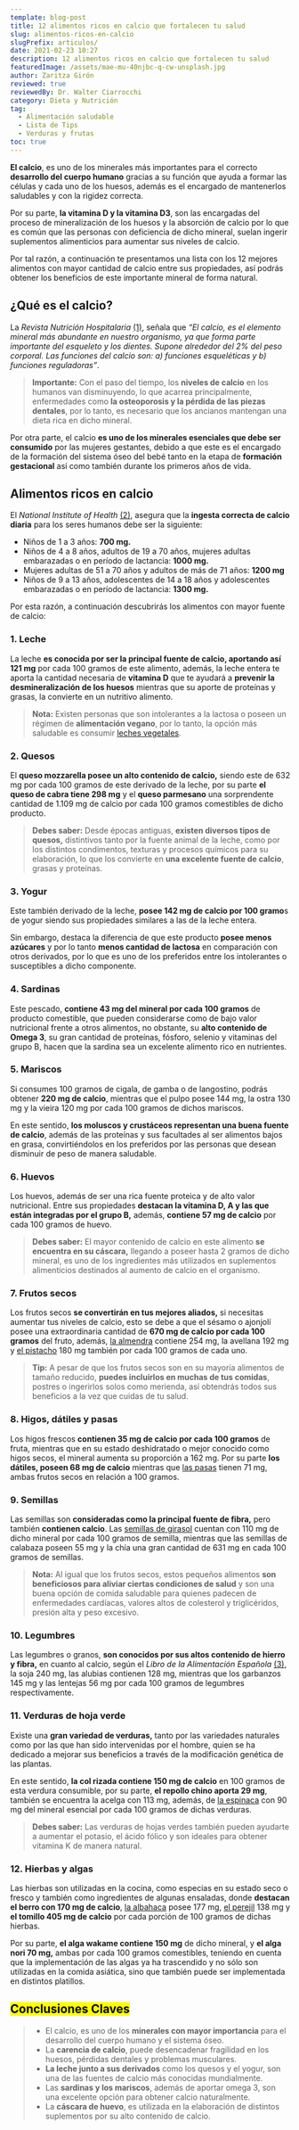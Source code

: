 ```yaml
---
template: blog-post
title: 12 alimentos ricos en calcio que fortalecen tu salud
slug: alimentos-ricos-en-calcio
slugPrefix: articulos/
date: 2021-02-23 10:27
description: 12 alimentos ricos en calcio que fortalecen tu salud
featuredImage: /assets/mae-mu-40njbc-q-cw-unsplash.jpg
author: Zaritza Girón
reviewed: true
reviewedBy: Dr. Walter Ciarrocchi
category: Dieta y Nutrición
tag:
  - Alimentación saludable
  - Lista de Tips
  - Verduras y frutas
toc: true
---
```

<!--StartFragment-->

**El calcio**, es uno de los minerales más importantes para el correcto **desarrollo del cuerpo humano** gracias a su función que ayuda a formar las células y cada uno de los huesos, además es el encargado de mantenerlos saludables y con la rigidez correcta.

Por su parte, **la vitamina D y la vitamina D3**, son las encargadas del proceso de mineralización de los huesos y la absorción de calcio por lo que es común que las personas con deficiencia de dicho mineral, suelan ingerir suplementos alimenticios para aumentar sus niveles de calcio.

Por tal razón, a continuación te presentamos una lista con los 12 mejores alimentos con mayor cantidad de calcio entre sus propiedades, así podrás obtener los beneficios de este importante mineral de forma natural.

## ¿Qué es el calcio?

La *Revista Nutrición Hospitalaria* [(1)](http://scielo.isciii.es/scielo.php?script=sci_arttext&pid=S0212-16112016001000007), señala que *“El calcio, es el elemento mineral más abundante en nuestro organismo, ya que forma parte importante del esqueleto y los dientes. Supone alrededor del 2% del peso corporal. Las funciones del calcio son: a) funciones esqueléticas y b) funciones reguladoras”*.

> **Importante:** Con el paso del tiempo, los **niveles de calcio** en los humanos van disminuyendo, lo que acarrea principalmente, enfermedades como **la osteoporosis y la pérdida de las piezas dentales**, por lo tanto, es necesario que los ancianos mantengan una dieta rica en dicho mineral.

Por otra parte, el calcio **es uno de los minerales esenciales que debe ser consumido** por las mujeres gestantes, debido a que este es el encargado de la formación del sistema óseo del bebé tanto en la etapa de **formación gestacional** así como también durante los primeros años de vida.

## Alimentos ricos en calcio

El *National Institute of Health* [(2)](https://ods.od.nih.gov/pdf/factsheets/Calcium-DatosEnEspanol.pdf), asegura que la **ingesta correcta de calcio diaria** para los seres humanos debe ser la siguiente:

* Niños de 1 a 3 años: **700 mg.**
* Niños de 4 a 8 años, adultos de 19 a 70 años, mujeres adultas embarazadas o en período de lactancia: **1000 mg.**
* Mujeres adultas de 51 a 70 años y adultos de más de 71 años: **1200 mg**
* Niños de 9 a 13 años, adolescentes de 14 a 18 años y adolescentes embarazadas o en período de lactancia: **1300 mg.**

Por esta razón, a continuación descubrirás los alimentos con mayor fuente de calcio:

### 1. Leche

La leche **es conocida por ser la principal fuente de calcio, aportando así 121 mg** por cada 100 gramos de este alimento, además, la leche entera te aporta la cantidad necesaria de **vitamina D** que te ayudará a **prevenir la desmineralización de los huesos** mientras que su aporte de proteínas y grasas, la convierte en un nutritivo alimento.

> **Nota:** Existen personas que son intolerantes a la lactosa o poseen un régimen de **alimentación vegano**, por lo tanto, la opción más saludable es consumir [leches vegetales](https://tuinfosalud.com/articulos/leches-vegetales).

### 2. Quesos

El **queso mozzarella posee un alto contenido de calcio,** siendo este de 632 mg por cada 100 gramos de este derivado de la leche, por su parte **el queso de cabra tiene 298 mg** y el **queso parmesano** una sorprendente cantidad de 1.109 mg de calcio por cada 100 gramos comestibles de dicho producto.

> **Debes saber:** Desde épocas antiguas, **existen diversos tipos de quesos,** distintivos tanto por la fuente animal de la leche, como por los distintos condimentos, texturas y procesos químicos para su elaboración, lo que los convierte en **una excelente fuente de calcio**, grasas y proteínas.

### 3. Yogur

Este también derivado de la leche, **posee 142 mg de calcio por 100 gramo**s de yogur siendo sus propiedades similares a las de la leche entera.

Sin embargo, destaca la diferencia de que este producto **posee menos azúcares** y por lo tanto **menos cantidad de lactosa** en comparación con otros derivados, por lo que es uno de los preferidos entre los intolerantes o susceptibles a dicho componente.

### 4. Sardinas

Este pescado, **contiene 43 mg del mineral por cada 100 gramos** de producto comestible, que pueden considerarse como de bajo valor nutricional frente a otros alimentos, no obstante, su **alto contenido de Omega 3**, su gran cantidad de proteínas, fósforo, selenio y vitaminas del grupo B, hacen que la sardina sea un excelente alimento rico en nutrientes.

### 5. Mariscos

Si consumes 100 gramos de cigala, de gamba o de langostino, podrás obtener **220 mg de calcio**, mientras que el pulpo posee 144 mg, la ostra 130 mg y la vieira 120 mg por cada 100 gramos de dichos mariscos.

En este sentido, **los moluscos y crustáceos representan una buena fuente de calcio**, además de las proteínas y sus facultades al ser alimentos bajos en grasa, convirtiéndolos en los preferidos por las personas que desean disminuir de peso de manera saludable.

### 6. Huevos

Los huevos, además de ser una rica fuente proteica y de alto valor nutricional. Entre sus propiedades **destacan la vitamina D, A y las que están integradas por el grupo B,** además, **contiene 57 mg de calcio** por cada 100 gramos de huevo.

> **Debes saber:** El mayor contenido de calcio en este alimento **se encuentra en su cáscara,** llegando a poseer hasta 2 gramos de dicho mineral, es uno de los ingredientes más utilizados en suplementos alimenticios destinados al aumento de calcio en el organismo.

### 7. Frutos secos

Los frutos secos **se convertirán en tus mejores aliados,** si necesitas aumentar tus niveles de calcio, esto se debe a que el sésamo o ajonjolí posee una extraordinaria cantidad de **670 mg de calcio por cada 100 gramos** del fruto, además, [la almendra](https://tuinfosalud.com/articulos/beneficios-de-la-almendra) contiene 254 mg, la avellana 192 mg y [el pistacho](https://tuinfosalud.com/articulos/beneficios-del-pistacho) 180 mg también por cada 100 gramos de cada uno.

> **Tip:** A pesar de que los frutos secos son en su mayoría alimentos de tamaño reducido, **puedes incluirlos en muchas de tus comidas**, postres o ingerirlos solos como merienda, así obtendrás todos sus beneficios a la vez que cuidas de tu salud.

### 8. Higos, dátiles y pasas

Los higos frescos **contienen 35 mg de calcio por cada 100 gramos** de fruta, mientras que en su estado deshidratado o mejor conocido como higos secos, el mineral aumenta su proporción a 162 mg. Por su parte **los dátiles, poseen 68 mg de calcio** mientras que [las pasas](https://tuinfosalud.com/articulos/uvas-pasas) tienen 71 mg, ambas frutos secos en relación a 100 gramos.

### 9. Semillas

Las semillas son **consideradas como la principal fuente de fibra,** pero también **contienen calcio**. Las [semillas de girasol](https://tuinfosalud.com/articulos/semillas-de-girasol) cuentan con 110 mg de dicho mineral por cada 100 gramos de semilla, mientras que las semillas de calabaza poseen 55 mg y la chía una gran cantidad de 631 mg en cada 100 gramos de semillas.

> **Nota:** Al igual que los frutos secos, estos pequeños alimentos **son beneficiosos para aliviar ciertas condiciones de salud** y son una buena opción de comida saludable para quienes padecen de enfermedades cardíacas, valores altos de colesterol y triglicéridos, presión alta y peso excesivo.

### 10. Legumbres

Las legumbres o granos, **son conocidos por sus altos contenido de hierro y fibra,** en cuanto al calcio, según el *Libro de la Alimentación Española* [(3)](https://www.fen.org.es/storage/app/media/imgPublicaciones/2018/libro-la-alimentacion-espanola.pdf), la soja 240 mg, las alubias contienen 128 mg, mientras que los garbanzos 145 mg y las lentejas 56 mg por cada 100 gramos de legumbres respectivamente.

### 11. Verduras de hoja verde

Existe una **gran variedad de verduras,** tanto por las variedades naturales como por las que han sido intervenidas por el hombre, quien se ha dedicado a mejorar sus beneficios a través de la modificación genética de las plantas.

En este sentido, **la col rizada contiene 150 mg de calcio** en 100 gramos de esta verdura consumible, por su parte, **el repollo chino aporta 29 mg**, también se encuentra la acelga con 113 mg, además, de [la espinaca](https://tuinfosalud.com/articulos/beneficios-espinaca) con 90 mg del mineral esencial por cada 100 gramos de dichas verduras.

> **Debes saber:** Las verduras de hojas verdes también pueden ayudarte a aumentar el potasio, el ácido fólico y son ideales para obtener vitamina K de manera natural.

### 12. Hierbas y algas

Las hierbas son utilizadas en la cocina, como especias en su estado seco o fresco y también como ingredientes de algunas ensaladas, donde **destacan el berro con 170 mg de calcio**, [la albahaca](https://tuinfosalud.com/articulos/propiedades-de-la-albahaca) posee 177 mg, [el perejil](https://tuinfosalud.com/articulos/beneficios-del-perejil) 138 mg y **el tomillo 405 mg de calcio** por cada porción de 100 gramos de dichas hierbas.

Por su parte, **el alga wakame contiene 150 mg** de dicho mineral, y **el alga nori 70 mg,** ambas por cada 100 gramos comestibles, teniendo en cuenta que la implementación de las algas ya ha trascendido y no sólo son utilizadas en la comida asiática, sino que también puede ser implementada en distintos platillos.

## <mark>Conclusiones Claves</mark>

> * El calcio, es uno de los **minerales con mayor importancia** para el desarrollo del cuerpo humano y el sistema óseo.
> * La **carencia de calcio**, puede desencadenar fragilidad en los huesos, pérdidas dentales y problemas musculares.
> * **La leche junto a sus derivados** como los quesos y el yogur, son una de las fuentes de calcio más conocidas mundialmente.
> * Las **sardinas y los mariscos**, además de aportar omega 3, son una excelente opción para obtener calcio naturalmente.
> * La **cáscara de huevo**, es utilizada en la elaboración de distintos suplementos por su alto contenido de calcio.

<!--EndFragment-->